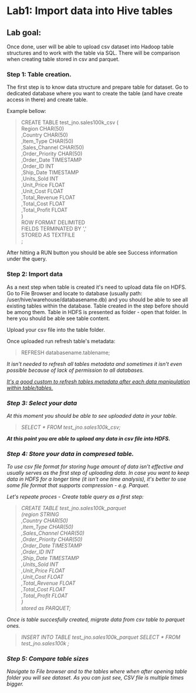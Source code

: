 # Lab1: Import data into Hive tables

## Lab goal: 
Once done, user will be able to upload csv dataset into Hadoop table structures and to work with the table via SQL. There will be comparison when creating table stored in csv and parquet. 

### Step 1: Table creation.
The first step is to know data structure and prepare table for dataset. Go to dedicated database where you want to create the table (and have create access in there) and create table. 

Example bellow: 

> CREATE TABLE test_jno.sales100k_csv ( <br>
> Region CHAR(50)  <br>
> ,Country CHAR(50) <br>
> ,Item_Type CHAR(50) <br>
> ,Sales_Channel CHAR(50) <br>
> ,Order_Priority CHAR(50) <br>
> ,Order_Date TIMESTAMP  <br>
> ,Order_ID INT <br>
> ,Ship_Date TIMESTAMP <br>
> ,Units_Sold INT <br>
> ,Unit_Price FLOAT <br>
> ,Unit_Cost FLOAT <br>
> ,Total_Revenue FLOAT <br>
> ,Total_Cost FLOAT <br>
> ,Total_Profit FLOAT <br>
> ) <br>
> ROW FORMAT DELIMITED <br>
> FIELDS TERMINATED BY ',' <br>
> STORED AS TEXTFILE <br>
> ; <br>
> 

After hitting a RUN button you should be able see Success information under the query. 

### Step 2: Import data
As a next step when table is created it's need to upload data file on HDFS. Go to File Browser and locate to database (usually path: /user/hive/warehouse/databasename.db) and you should be able to see all existing tables within the database. Table created in the step before should be among them. Table in HDFS is presented as folder - open that folder. In here you should be able see table content. 

Upload your csv file into the table folder. 

Once uploaded run refresh table's metadata: 

> REFRESH databasename.tablename; 

<i> It isn't needed to refresh all tables metadata and sometimes it isn't even possible because of lack of permission to all databases.<i/>
  
  <u> It's a good custom to refresh tables metadata after each data manipulation within table/tables. </u>
  
  ### Step 3: Select your data
  At this moment you should be able to see uploaded data in your table. 
  
  > SELECT * FROM test_jno.sales100k_csv; 
  
  <b> At this point you are able to upload any data in csv file into HDFS.  </b>
  
  ### Step 4: Store your data in compresed table. 
  To use csv file format for storing huge amount of data isn't effective and usually serves as the first step of uploading data. In case you want to keep data in HDFS for a longer time (it isn't one time analysis), it's better to use some file format that supports compression - e.g. Parquet. 
  
  Let's repeate proces - Create table query as a first step: 
  
  > CREATE TABLE test_jno.sales100k_parquet <br>
> (region STRING  <br>
> ,Country CHAR(50) <br>
> ,Item_Type CHAR(50) <br>
> ,Sales_Channel CHAR(50) <br>
> ,Order_Priority CHAR(50) <br>
> ,Order_Date TIMESTAMP  <br>
> ,Order_ID INT <br>
> ,Ship_Date TIMESTAMP <br>
> ,Units_Sold INT <br>
> ,Unit_Price FLOAT <br>
> ,Unit_Cost FLOAT <br>
> ,Total_Revenue FLOAT <br>
> ,Total_Cost FLOAT <br>
> ,Total_Profit FLOAT <br>
> ) <br>
> stored as PARQUET;  <br>
  
 Once is table succesfully created, migrate data from csv table to parquet ones. 
 
 > INSERT INTO TABLE test_jno.sales100k_parquet SELECT * FROM test_jno.sales100k ; <br> 
 
 ### Step 5: Compare table sizes
 
 Navigate to File browser and to the tables where when after opening table folder you will see dataset. As you can just see, CSV file is multiple times bigger.  

  
